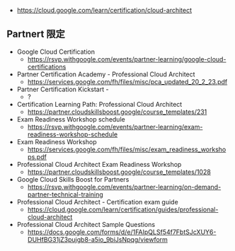 - https://cloud.google.com/learn/certification/cloud-architect

## Partnert 限定

- Google Cloud Certification 
  - https://rsvp.withgoogle.com/events/partner-learning/google-cloud-certifications
- Partner Certification Academy - Professional Cloud Architect
  - https://services.google.com/fh/files/misc/pca_updated_20_2_23.pdf
- Partner Certification Kickstart - 
  - ?
- Certification Learning Path: Professional Cloud Architect
  - https://partner.cloudskillsboost.google/course_templates/231
- Exam Readiness Workshop schedule
  - https://rsvp.withgoogle.com/events/partner-learning/exam-readiness-workshop-schedule
- Exam Readiness Workshop
  - https://services.google.com/fh/files/misc/exam_readiness_workshops.pdf
- Professional Cloud Architect Exam Readiness Workshop
  - https://partner.cloudskillsboost.google/course_templates/1028
- Google Cloud Skills Boost for Partners
  - https://rsvp.withgoogle.com/events/partner-learning/on-demand-partner-technical-training
- Professional Cloud Architect - Certification exam guide
  - https://cloud.google.com/learn/certification/guides/professional-cloud-architect
- Professional Cloud Architect Sample Questions
  - https://docs.google.com/forms/d/e/1FAIpQLSf54f7FbtSJcXUY6-DUHfBG31jZ3pujgb8-a5io_9biJsNpqg/viewform